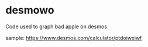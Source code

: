 # desmowo
 Code used to graph bad apple on desmos
 
 sample: https://www.desmos.com/calculator/ptdoiwxiwf
